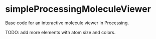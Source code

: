 # simpleProcessingMoleculeViewer

Base code for an interactive molecule viewer in Processing.

TODO: add more elements with atom size and colors.
